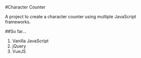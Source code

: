 #Character Counter

A project to create a character counter using multiple JavaScript frameworks.


##So far...
1. Vanilla JavaScript
2. jQuery
3. VueJS